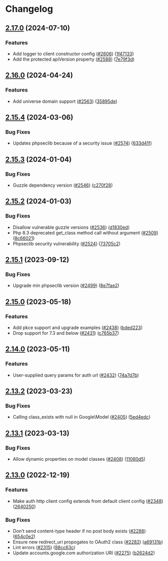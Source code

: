 # Changelog

## [2.17.0](https://github.com/googleapis/google-api-php-client/compare/v2.16.0...v2.17.0) (2024-07-10)


### Features

* Add logger to client constructor config ([#2606](https://github.com/googleapis/google-api-php-client/issues/2606)) ([1f47133](https://github.com/googleapis/google-api-php-client/commit/1f4713329d71111a317cda8ef8603fa1bdc88858))
* Add the protected apiVersion property ([#2588](https://github.com/googleapis/google-api-php-client/issues/2588)) ([7e79f3d](https://github.com/googleapis/google-api-php-client/commit/7e79f3d7be4811f760e19cc4a2c558e04196ec1d))

## [2.16.0](https://github.com/googleapis/google-api-php-client/compare/v2.15.4...v2.16.0) (2024-04-24)


### Features

* Add universe domain support ([#2563](https://github.com/googleapis/google-api-php-client/issues/2563)) ([35895de](https://github.com/googleapis/google-api-php-client/commit/35895ded90b507074b3430a94a5790ddd01f39f0))

## [2.15.4](https://github.com/googleapis/google-api-php-client/compare/v2.15.3...v2.15.4) (2024-03-06)


### Bug Fixes

* Updates phpseclib because of a security issue ([#2574](https://github.com/googleapis/google-api-php-client/issues/2574)) ([633d41f](https://github.com/googleapis/google-api-php-client/commit/633d41f1b65fdb71a83bf747f7a3ad9857f6d02a))

## [2.15.3](https://github.com/googleapis/google-api-php-client/compare/v2.15.2...v2.15.3) (2024-01-04)


### Bug Fixes

* Guzzle dependency version ([#2546](https://github.com/googleapis/google-api-php-client/issues/2546)) ([c270f28](https://github.com/googleapis/google-api-php-client/commit/c270f28b00594a151a887edd3cfd205594a1256a))

## [2.15.2](https://github.com/googleapis/google-api-php-client/compare/v2.15.1...v2.15.2) (2024-01-03)


### Bug Fixes

* Disallow vulnerable guzzle versions ([#2536](https://github.com/googleapis/google-api-php-client/issues/2536)) ([d1830ed](https://github.com/googleapis/google-api-php-client/commit/d1830ede17114a4951ab9e60b3b9bcd9393b8668))
* Php 8.3 deprecated get_class method call without argument ([#2509](https://github.com/googleapis/google-api-php-client/issues/2509)) ([8c66021](https://github.com/googleapis/google-api-php-client/commit/8c6602119b631e1a9da4dbe219af18d51c8dab8e))
* Phpseclib security vulnerability ([#2524](https://github.com/googleapis/google-api-php-client/issues/2524)) ([73705c2](https://github.com/googleapis/google-api-php-client/commit/73705c2a65bfc01fa6d7717b7f401b8288fe0587))

## [2.15.1](https://github.com/googleapis/google-api-php-client/compare/v2.15.0...v2.15.1) (2023-09-12)


### Bug Fixes

* Upgrade min phpseclib version ([#2499](https://github.com/googleapis/google-api-php-client/issues/2499)) ([8e7fae2](https://github.com/googleapis/google-api-php-client/commit/8e7fae2b79cfc1b72026347abf6314d91442a018))

## [2.15.0](https://github.com/googleapis/google-api-php-client/compare/v2.14.0...v2.15.0) (2023-05-18)


### Features

* Add pkce support and upgrade examples ([#2438](https://github.com/googleapis/google-api-php-client/issues/2438)) ([bded223](https://github.com/googleapis/google-api-php-client/commit/bded223ece445a6130cde82417b20180b1d6698a))
* Drop support for 7.3 and below ([#2431](https://github.com/googleapis/google-api-php-client/issues/2431)) ([c765b37](https://github.com/googleapis/google-api-php-client/commit/c765b379e95ab272b6a87aa802d9f5507eaeb2e7))

## [2.14.0](https://github.com/googleapis/google-api-php-client/compare/v2.13.2...v2.14.0) (2023-05-11)


### Features

* User-supplied query params for auth url ([#2432](https://github.com/googleapis/google-api-php-client/issues/2432)) ([74a7d7b](https://github.com/googleapis/google-api-php-client/commit/74a7d7b838acb08afc02b449f338fbe6577cb03c))

## [2.13.2](https://github.com/googleapis/google-api-php-client/compare/v2.13.1...v2.13.2) (2023-03-23)


### Bug Fixes

* Calling class_exists with null in Google\Model ([#2405](https://github.com/googleapis/google-api-php-client/issues/2405)) ([5ed4edc](https://github.com/googleapis/google-api-php-client/commit/5ed4edc9315110a715e9763d27ee6761e1aaa00a))

## [2.13.1](https://github.com/googleapis/google-api-php-client/compare/v2.13.0...v2.13.1) (2023-03-13)


### Bug Fixes

* Allow dynamic properties on model classes ([#2408](https://github.com/googleapis/google-api-php-client/issues/2408)) ([11080d5](https://github.com/googleapis/google-api-php-client/commit/11080d5e85a040751a13aca8131f93c7d910db11))

## [2.13.0](https://github.com/googleapis/google-api-php-client/compare/v2.12.6...v2.13.0) (2022-12-19)


### Features

* Make auth http client config extends from default client config ([#2348](https://github.com/googleapis/google-api-php-client/issues/2348)) ([2640250](https://github.com/googleapis/google-api-php-client/commit/2640250c7bab479f378972733dcc0a3e9b2e14f8))


### Bug Fixes

* Don't send content-type header if no post body exists ([#2288](https://github.com/googleapis/google-api-php-client/issues/2288)) ([654c0e2](https://github.com/googleapis/google-api-php-client/commit/654c0e29ab78aba8bfef52fd3d06a3b2b39c4e0d))
* Ensure new redirect_uri propogates to OAuth2 class ([#2282](https://github.com/googleapis/google-api-php-client/issues/2282)) ([a69131b](https://github.com/googleapis/google-api-php-client/commit/a69131b6488735d112a529a278cfc8b875e18647))
* Lint errors ([#2315](https://github.com/googleapis/google-api-php-client/issues/2315)) ([88cc63c](https://github.com/googleapis/google-api-php-client/commit/88cc63c38b0cf88629f66fdf8ba6006f6c6d5a2c))
* Update accounts.google.com authorization URI ([#2275](https://github.com/googleapis/google-api-php-client/issues/2275)) ([b2624d2](https://github.com/googleapis/google-api-php-client/commit/b2624d21fce894126b9975a872cf5cda8038b254))

